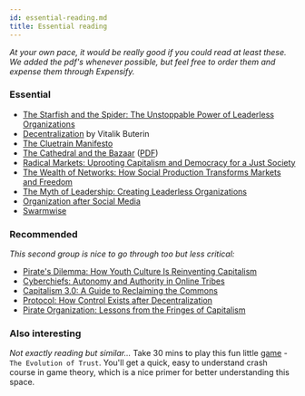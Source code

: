 ```yaml
---
id: essential-reading.md
title: Essential reading
---
```


*At your own pace, it would be really good if you could read at least these. We added the pdf's whenever possible, but feel free to order them and expense them through Expensify.*

### Essential

-   [The Starfish and the Spider: The Unstoppable Power of Leaderless Organizations](https://www.goodreads.com/book/show/21314.The_Starfish_and_the_Spider)
-   [Decentralization](https://medium.com/@VitalikButerin/the-meaning-of-decentralization-a0c92b76a274) by Vitalik Buterin
-   [The Cluetrain Manifesto](https://www.goodreads.com/book/show/81195.The_Cluetrain_Manifesto)
-   [The Cathedral and the Bazaar](https://www.goodreads.com/book/show/134825.The_Cathedral_the_Bazaar) ([PDF](https://library.manybooks.net/live/get-book/131010/pdf?hash=1fa2a1c6aa059f1657e5b7e6010a8fb4&name=The-Cathedral-and-the-Bazaar))
-   [Radical Markets: Uprooting Capitalism and Democracy for a Just Society](https://www.goodreads.com/book/show/36515770-radical-markets)
-   [The Wealth of Networks: How Social Production Transforms Markets and Freedom](https://www.goodreads.com/book/show/14721.The_Wealth_of_Networks)
-   [The Myth of Leadership: Creating Leaderless Organizations](https://www.goodreads.com/book/show/2406955.The_Myth_of_Leadership)
-   [Organization after Social Media](https://www.goodreads.com/book/show/41546391-organization-after-social-media)
-   [Swarmwise](https://falkvinge.net/files/2013/04/Swarmwise-2013-by-Rick-Falkvinge-v1.1-2013Sep01.pdf)

### Recommended
*This second group is nice to go through too but less critical:*

* [Pirate's Dilemma: How Youth Culture Is Reinventing Capitalism](https://www.goodreads.com/book/show/2286633.The_Pirate_s_Dilemma)
* [Cyberchiefs: Autonomy and Authority in Online Tribes](https://www.goodreads.com/book/show/6449779-cyberchiefs)
* [Capitalism 3.0: A Guide to Reclaiming the Commons](https://www.goodreads.com/book/show/640034.Capitalism_3_0)
* [Protocol: How Control Exists after Decentralization](https://www.goodreads.com/book/show/274500.Protocol)
* [Pirate Organization: Lessons from the Fringes of Capitalism](https://www.goodreads.com/book/show/13586923-the-pirate-organization)

### Also interesting
*Not exactly reading but similar...*
Take 30 mins to play this fun little [game](https://ncase.me/trust/) - `The Evolution of Trust`. You'll get a quick, easy to understand crash course in game theory, which is a nice primer for better understanding this space.
